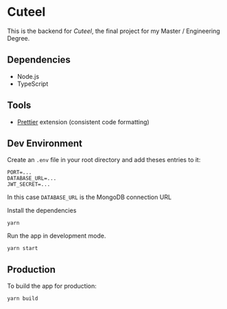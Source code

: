 # Cuteel

This is the backend for _Cuteel_, the final project for my Master / Engineering Degree.

## Dependencies

- Node.js
- TypeScript

## Tools

- [Prettier](https://marketplace.visualstudio.com/items?itemName=esbenp.prettier-vscode) extension (consistent code formatting)

## Dev Environment

Create an `.env` file in your root directory and add theses entries to it:

```lang-none
PORT=...
DATABASE_URL=...
JWT_SECRET=...
```

In this case `DATABASE_URL` is the MongoDB connection URL

Install the dependencies

```lang-none
yarn
```

Run the app in development mode.

```lang-none
yarn start
```

## Production

To build the app for production:

```lang-none
yarn build
```
